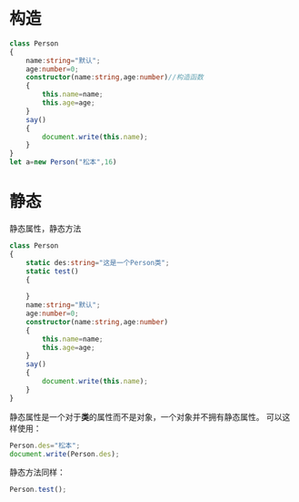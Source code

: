 # 构造

```typescript
class Person
{
	name:string="默认";
	age:number=0;
	constructor(name:string,age:number)//构造函数
	{
		this.name=name;
		this.age=age;	
	}
	say()
	{
		document.write(this.name);
	}
}
let a=new Person("松本",16)
```

# 静态

静态属性，静态方法

```typescript
class Person
{
	static des:string="这是一个Person类";
	static test()
	{
		
	}
	name:string="默认";
	age:number=0;
	constructor(name:string,age:number)
	{
		this.name=name;
		this.age=age;	
	}
	say()
	{
		document.write(this.name);
	}
}
```

静态属性是一个对于**类**的属性而不是对象，一个对象并不拥有静态属性。
可以这样使用：

```typescript
Person.des="松本";
document.write(Person.des);
```

静态方法同样：

```typescript
Person.test();
```


